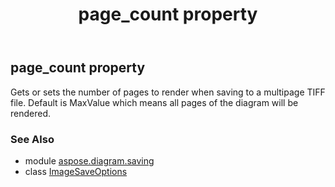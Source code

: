 ﻿---
title: page_count property
second_title: Aspose.Diagram for Python via .NET API References
description: 
type: docs
weight: 180
url: /python-net/aspose.diagram.saving/imagesaveoptions/page_count/
is_root: false
---

## page_count property


Gets or sets the number of pages to render when saving to a multipage TIFF file.
Default is MaxValue which means all pages of the diagram will be rendered.

### See Also
* module [aspose.diagram.saving](../../)
* class [ImageSaveOptions](/diagram/python-net/aspose.diagram.saving/imagesaveoptions)
